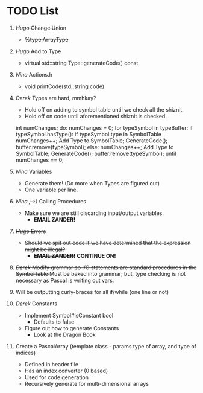 # TODO List

1. <s>_Hugo_ Change Union</s>
    - <s>%type <arraytype> ArrayType</s>
2. _Hugo_ Add to Type
    - virtual std::string Type::generateCode() const
3. _Nina_ Actions.h
    - void printCode(std::string code)
4. _Derek_ Types are hard, mmhkay?
    - Hold off on adding to symbol table until we check all the shiznit.
    - Hold off on code until aforementioned shiznit is checked.
    
    int numChanges;
    do:
        numChanges = 0;
        for typeSymbol in typeBuffer:
            if typeSymbol.hasType():
                    if typeSymbol.type in SymbolTable
                        numChanges++;
                        Add Type to SymbolTable;
                        GenerateCode();
                        buffer.remove(typeSymbol);
            else:
                numChanges++;
                Add Type to SymbolTable;
                GenerateCode();
                buffer.remove(typeSymbol);
    until numChanges == 0;
5. _Nina_ Variables
    - Generate them! (Do more when Types are figured out)
    - One variable per line.
6. _Nina ;->)_ Calling Procedures
    - Make sure we are still discarding input/output variables.
        - __EMAIL ZANDER!__
7. <s>_Hugo_ Errors</s>
    - <s>Should we spit out code if we have determined that the expression might be illegal?</s>
        - <s>__EMAIL ZANDER!__</s> __CONTINUE ON!__
8. <s> _Derek_ Modify grammar so I/O statements are standard procedures in the SymbolTable </s>
    Must be baked into grammar; but, type checking is not necessary as Pascal is writing out vars.
9. Will be outputting curly-braces for all if/while (one line or not)
10. _Derek_ Constants
    - Implement Symbol#isConstant bool
        - Defaults to false
    - Figure out how to generate Constants
        - Look at the Dragon Book
        
11. Create a PascalArray (template class - params type of array, and type of indices)
	- Defined in header file
	- Has an index converter (0 based)
	- Used for code generation
	- Recursively generate for multi-dimensional arrays
